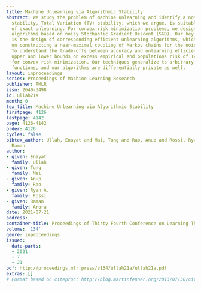 ```yaml
---
title: Machine Unlearning via Algorithmic Stability
abstract: We study the problem of machine unlearning and identify a notion of algorithmic
  stability, Total Variation (TV) stability, which we argue, is suitable for the goal
  of exact unlearning. For convex risk minimization problems, we design TV-stable
  algorithms based on noisy Stochastic Gradient Descent (SGD). Our key contribution
  is the design of corresponding efficient unlearning algorithms, which are based
  on constructing a near-maximal coupling of Markov chains for the noisy SGD procedure.
  To understand the trade-offs between accuracy and unlearning efficiency, we give
  upper and lower bounds on excess empirical and populations risk of TV stable algorithms
  for convex risk minimization. Our techniques generalize to arbitrary non-convex
  functions, and our algorithms are differentially private as well.
layout: inproceedings
series: Proceedings of Machine Learning Research
publisher: PMLR
issn: 2640-3498
id: ullah21a
month: 0
tex_title: Machine Unlearning via Algorithmic Stability
firstpage: 4126
lastpage: 4142
page: 4126-4142
order: 4126
cycles: false
bibtex_author: Ullah, Enayat and Mai, Tung and Rao, Anup and Rossi, Ryan A. and Arora,
  Raman
author:
- given: Enayat
  family: Ullah
- given: Tung
  family: Mai
- given: Anup
  family: Rao
- given: Ryan A.
  family: Rossi
- given: Raman
  family: Arora
date: 2021-07-21
address:
container-title: Proceedings of Thirty Fourth Conference on Learning Theory
volume: '134'
genre: inproceedings
issued:
  date-parts:
  - 2021
  - 7
  - 21
pdf: http://proceedings.mlr.press/v134/ullah21a/ullah21a.pdf
extras: []
# Format based on citeproc: http://blog.martinfenner.org/2013/07/30/citeproc-yaml-for-bibliographies/
---
```

